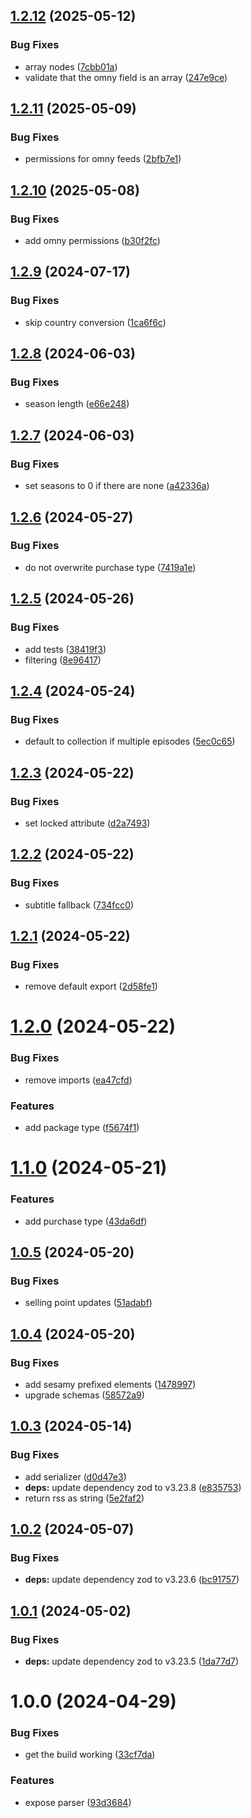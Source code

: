 ## [1.2.12](https://github.com/sesamyab/podcast-parser/compare/v1.2.11...v1.2.12) (2025-05-12)


### Bug Fixes

* array nodes ([7cbb01a](https://github.com/sesamyab/podcast-parser/commit/7cbb01a808e098d58a5374f669572e1aa603f942))
* validate that the omny field is an array ([247e9ce](https://github.com/sesamyab/podcast-parser/commit/247e9ce639a369c48bb6febf681b62447fd90db0))

## [1.2.11](https://github.com/sesamyab/podcast-parser/compare/v1.2.10...v1.2.11) (2025-05-09)


### Bug Fixes

* permissions for omny feeds ([2bfb7e1](https://github.com/sesamyab/podcast-parser/commit/2bfb7e131728198cbf038c685c5914d8c79767ac))

## [1.2.10](https://github.com/sesamyab/podcast-parser/compare/v1.2.9...v1.2.10) (2025-05-08)


### Bug Fixes

* add omny permissions ([b30f2fc](https://github.com/sesamyab/podcast-parser/commit/b30f2fc2ee936316682005d84341ceb595baad44))

## [1.2.9](https://github.com/sesamyab/podcast-parser/compare/v1.2.8...v1.2.9) (2024-07-17)


### Bug Fixes

* skip country conversion ([1ca6f6c](https://github.com/sesamyab/podcast-parser/commit/1ca6f6c4dacf2c239b8163469f78f844fe374b35))

## [1.2.8](https://github.com/sesamyab/podcast-parser/compare/v1.2.7...v1.2.8) (2024-06-03)


### Bug Fixes

* season length ([e66e248](https://github.com/sesamyab/podcast-parser/commit/e66e24819a3e2c0cfd3463ddeca512008d4f968f))

## [1.2.7](https://github.com/sesamyab/podcast-parser/compare/v1.2.6...v1.2.7) (2024-06-03)


### Bug Fixes

* set seasons to 0 if there are none ([a42336a](https://github.com/sesamyab/podcast-parser/commit/a42336a603dcf044d540fd92b784d410558cb59f))

## [1.2.6](https://github.com/sesamyab/podcast-parser/compare/v1.2.5...v1.2.6) (2024-05-27)


### Bug Fixes

* do not overwrite purchase type ([7419a1e](https://github.com/sesamyab/podcast-parser/commit/7419a1e46076405f83111d41dea92cc773e9cc9c))

## [1.2.5](https://github.com/sesamyab/podcast-parser/compare/v1.2.4...v1.2.5) (2024-05-26)


### Bug Fixes

* add tests ([38419f3](https://github.com/sesamyab/podcast-parser/commit/38419f3aa5b6e4641f5b0c7841b34cf7fdd6f792))
* filtering ([8e96417](https://github.com/sesamyab/podcast-parser/commit/8e964179a5088e766c590ca65681f241328ae6ff))

## [1.2.4](https://github.com/sesamyab/podcast-parser/compare/v1.2.3...v1.2.4) (2024-05-24)


### Bug Fixes

* default to collection if multiple episodes ([5ec0c65](https://github.com/sesamyab/podcast-parser/commit/5ec0c65939cabfdfb2a9d397dde9806ad42cb5c8))

## [1.2.3](https://github.com/sesamyab/podcast-parser/compare/v1.2.2...v1.2.3) (2024-05-22)


### Bug Fixes

* set locked attribute ([d2a7493](https://github.com/sesamyab/podcast-parser/commit/d2a7493ba3a97aa2e9a250d8c49a1ff9a0c4dd10))

## [1.2.2](https://github.com/sesamyab/podcast-parser/compare/v1.2.1...v1.2.2) (2024-05-22)


### Bug Fixes

* subtitle fallback ([734fcc0](https://github.com/sesamyab/podcast-parser/commit/734fcc0a26de97f4bea74fb6ff27a6b4fc24819c))

## [1.2.1](https://github.com/sesamyab/podcast-parser/compare/v1.2.0...v1.2.1) (2024-05-22)


### Bug Fixes

* remove default export ([2d58fe1](https://github.com/sesamyab/podcast-parser/commit/2d58fe11367b5347e0f4a0627f7117bdf020abad))

# [1.2.0](https://github.com/sesamyab/podcast-parser/compare/v1.1.0...v1.2.0) (2024-05-22)


### Bug Fixes

* remove imports ([ea47cfd](https://github.com/sesamyab/podcast-parser/commit/ea47cfda6a77ee6d05ecdbe51f0c0e313cd45828))


### Features

* add package type ([f5674f1](https://github.com/sesamyab/podcast-parser/commit/f5674f12720eb4fc684a7b633f5d03bb360257f8))

# [1.1.0](https://github.com/sesamyab/podcast-parser/compare/v1.0.5...v1.1.0) (2024-05-21)


### Features

* add purchase type ([43da6df](https://github.com/sesamyab/podcast-parser/commit/43da6dfcffef78e7243f4eb50fd675f11abbf27e))

## [1.0.5](https://github.com/sesamyab/podcast-parser/compare/v1.0.4...v1.0.5) (2024-05-20)


### Bug Fixes

* selling point updates ([51adabf](https://github.com/sesamyab/podcast-parser/commit/51adabf28fb5b791e3d144194a78e32445c37bdf))

## [1.0.4](https://github.com/sesamyab/podcast-parser/compare/v1.0.3...v1.0.4) (2024-05-20)


### Bug Fixes

* add sesamy prefixed elements ([1478997](https://github.com/sesamyab/podcast-parser/commit/1478997402a6d8923f74d916c0956be2aa005453))
* upgrade schemas ([58572a9](https://github.com/sesamyab/podcast-parser/commit/58572a91b51af17998cb986a0ca88f5c91ef92d6))

## [1.0.3](https://github.com/sesamyab/podcast-parser/compare/v1.0.2...v1.0.3) (2024-05-14)


### Bug Fixes

* add serializer ([d0d47e3](https://github.com/sesamyab/podcast-parser/commit/d0d47e3547a7c0a969eb910570c43678a1dfcdf4))
* **deps:** update dependency zod to v3.23.8 ([e835753](https://github.com/sesamyab/podcast-parser/commit/e835753e5a91d816118ccb966b60077fc8570728))
* return rss as string ([5e2faf2](https://github.com/sesamyab/podcast-parser/commit/5e2faf22cfa39315283060805b16b9e2a60e1b82))

## [1.0.2](https://github.com/sesamyab/podcast-parser/compare/v1.0.1...v1.0.2) (2024-05-07)


### Bug Fixes

* **deps:** update dependency zod to v3.23.6 ([bc91757](https://github.com/sesamyab/podcast-parser/commit/bc91757991ff3f3322483ea3befff80d23a09b1e))

## [1.0.1](https://github.com/sesamyab/podcast-parser/compare/v1.0.0...v1.0.1) (2024-05-02)


### Bug Fixes

* **deps:** update dependency zod to v3.23.5 ([1da77d7](https://github.com/sesamyab/podcast-parser/commit/1da77d72bbdbe0b98ed658ac4f042b43aac158b6))

# 1.0.0 (2024-04-29)


### Bug Fixes

* get the build working ([33cf7da](https://github.com/sesamyab/podcast-parser/commit/33cf7daa6d639d3fde86b520ba86077f001380a1))


### Features

* expose parser ([93d3684](https://github.com/sesamyab/podcast-parser/commit/93d3684919fec78c6097a2421003d94ff1e41ac8))
